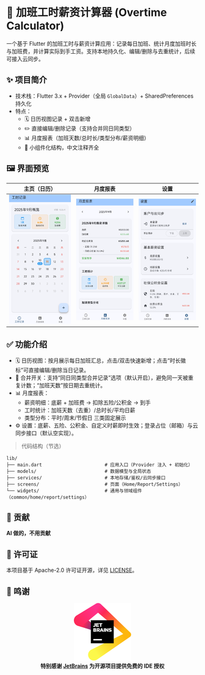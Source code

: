 # 📱 加班工时薪资计算器 (Overtime Calculator)

一个基于 Flutter 的加班工时与薪资计算应用：记录每日加班、统计月度加班时长与加班费，并计算实际到手工资。支持本地持久化、编辑/删除与去重统计，后续可接入云同步。

## ✨ 项目简介

- 技术栈：Flutter 3.x + Provider（全局 `GlobalData`）+ SharedPreferences 持久化
- 特点：
  - 🗓️ 日历视图记录 + 双击新增
  - ✏️ 直接编辑/删除记录（支持合并同日同类型）
  - 📊 月度报表（加班天数/总时长/类型分布/薪资明细）
  - 🧩 小组件化结构，中文注释齐全

## 🖼️ 界面预览


| 主页（日历） | 月度报表 | 设置 |
| --- | --- | --- |
| ![home](docs/screenshots/home.png) | ![report](docs/screenshots/report.png) | ![settings](docs/screenshots/settings.png) |

## ✅ 功能介绍

- 🗓️ 日历视图：按月展示每日加班汇总，点击/双击快速新增；点击“时长徽标”可直接编辑/删除当日记录。
- 🧮 合并开关：支持“同日同类型合并记录”选项（默认开启），避免同一天被重复计数；“加班天数”按日期去重统计。
- 📊 月度报表：
  - 薪资明细：底薪 + 加班费 → 扣除五险/公积金 → 到手
  - 工时统计：加班天数（去重）/总时长/平均日薪
  - 类型分布：平时/周末/节假日 三类固定展示
- ⚙️ 设置：底薪、五险、公积金、自定义时薪即时生效；登录占位（邮箱）与云同步接口（默认空实现）。

> 代码结构（节选）
```
lib/
├── main.dart                       # 应用入口（Provider 注入 + 初始化）
├── models/                         # 数据模型与全局状态
├── services/                       # 本地存储/鉴权/云同步接口
├── screens/                        # 页面（Home/Report/Settings）
└── widgets/                        # 通用与领域组件（common/home/report/settings）
```

## 🤝 贡献
**AI 做的，不用贡献**

## 📄 许可证

本项目基于 Apache-2.0 许可证开源，详见 [LICENSE](LICENSE)。

## 🙏 鸣谢


<div align="center">
  <img src="./docs/screenshots/jetbrains.svg" alt="JetBrains" width="150"/>
  <br>
  <b>特别感谢 <a href="https://www.jetbrains.com/">JetBrains</a> 为开源项目提供免费的 IDE 授权</b>
</div>
